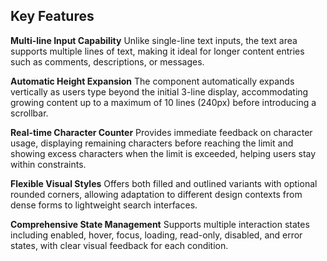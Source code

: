 ## Key Features

**Multi-line Input Capability**
Unlike single-line text inputs, the text area supports multiple lines of text, making it ideal for longer content entries such as comments, descriptions, or messages.

**Automatic Height Expansion**
The component automatically expands vertically as users type beyond the initial 3-line display, accommodating growing content up to a maximum of 10 lines (240px) before introducing a scrollbar.

**Real-time Character Counter**
Provides immediate feedback on character usage, displaying remaining characters before reaching the limit and showing excess characters when the limit is exceeded, helping users stay within constraints.

**Flexible Visual Styles**
Offers both filled and outlined variants with optional rounded corners, allowing adaptation to different design contexts from dense forms to lightweight search interfaces.

**Comprehensive State Management**
Supports multiple interaction states including enabled, hover, focus, loading, read-only, disabled, and error states, with clear visual feedback for each condition.
